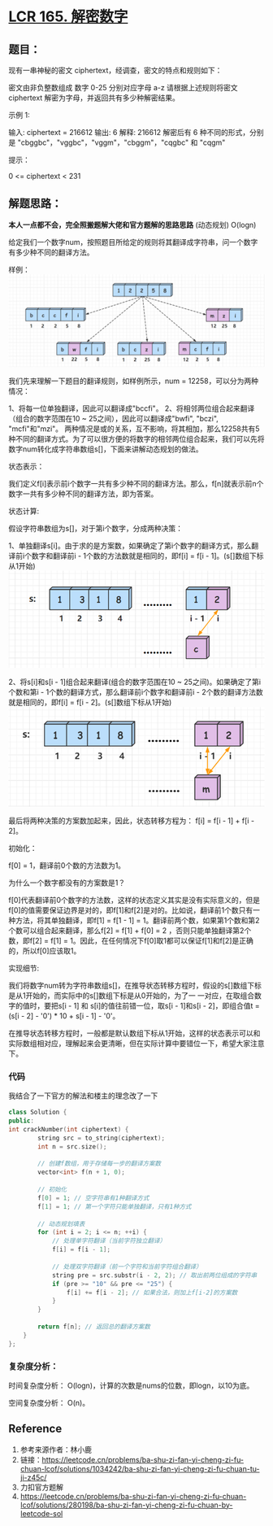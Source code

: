 # [LCR 165. 解密数字](https://leetcode.cn/problems/ba-shu-zi-fan-yi-cheng-zi-fu-chuan-lcof?envType=study-plan-v2&envId=coding-interviews)

## 题目：
现有一串神秘的密文 ciphertext，经调查，密文的特点和规则如下：

密文由非负整数组成
数字 0-25 分别对应字母 a-z
请根据上述规则将密文 ciphertext 解密为字母，并返回共有多少种解密结果。

 

 

示例 1:

输入: ciphertext = 216612
输出: 6
解释: 216612 解密后有 6 种不同的形式，分别是 "cbggbc"，"vggbc"，"vggm"，"cbggm"，"cqgbc" 和 "cqgm" 
 

提示：

0 <= ciphertext < 231

## 解题思路：
**本人一点都不会，完全照搬题解大佬和官方题解的思路思路**
(动态规划) O(logn)

给定我们一个数字num，按照题目所给定的规则将其翻译成字符串，问一个数字有多少种不同的翻译方法。

样例：
![alt text](image.png)


我们先来理解一下题目的翻译规则，如样例所示，num = 12258，可以分为两种情况：

1、将每一位单独翻译，因此可以翻译成"bccfi"。
2、将相邻两位组合起来翻译（组合的数字范围在10 ~ 25之间），因此可以翻译成"bwfi", "bczi", "mcfi"和"mzi"。
两种情况是或的关系，互不影响，将其相加，那么12258共有5种不同的翻译方式。为了可以很方便的将数字的相邻两位组合起来，我们可以先将数字num转化成字符串数组s[]，下面来讲解动态规划的做法。

状态表示：

我们定义f[i]表示前i个数字一共有多少种不同的翻译方法。那么，f[n]就表示前n个数字一共有多少种不同的翻译方法，即为答案。

状态计算:

假设字符串数组为s[]，对于第i个数字，分成两种决策：

1、单独翻译s[i]。由于求的是方案数，如果确定了第i个数字的翻译方式，那么翻译前i个数字和翻译前i - 1个数的方法数就是相同的，即f[i] = f[i - 1]。(s[]数组下标从1开始)
![alt text](image-1.png)

2、将s[i]和s[i - 1]组合起来翻译(组合的数字范围在10 ~ 25之间)。如果确定了第i个数和第i - 1个数的翻译方式，那么翻译前i个数字和翻译前i - 2个数的翻译方法数就是相同的，即f[i] = f[i - 2]。(s[]数组下标从1开始)
![alt text](image-2.png)

最后将两种决策的方案数加起来，因此，状态转移方程为： f[i] = f[i - 1] + f[i - 2]。

初始化：

f[0] = 1，翻译前0个数的方法数为1。

为什么一个数字都没有的方案数是1？

f[0]代表翻译前0个数字的方法数，这样的状态定义其实是没有实际意义的，但是f[0]的值需要保证边界是对的，即f[1]和f[2]是对的。比如说，翻译前1个数只有一种方法，将其单独翻译，即f[1] = f[1 - 1] = 1。翻译前两个数，如果第1个数和第2个数可以组合起来翻译，那么f[2] = f[1] + f[0] = 2 ，否则只能单独翻译第2个数，即f[2] = f[1] = 1。因此，在任何情况下f[0]取1都可以保证f[1]和f[2]是正确的，所以f[0]应该取1。

实现细节:

我们将数字num转为字符串数组s[]，在推导状态转移方程时，假设的s[]数组下标是从1开始的，而实际中的s[]数组下标是从0开始的，为了一 一对应，在取组合数字的值时，要把s[i - 1] 和 s[i]的值往前错一位，取s[i - 1]和s[i - 2]，即组合值t = (s[i - 2] - '0') * 10 + s[i - 1] - '0'。

在推导状态转移方程时，一般都是默认数组下标从1开始，这样的状态表示可以和实际数组相对应，理解起来会更清晰，但在实际计算中要错位一下，希望大家注意下。

### 代码
我结合了一下官方的解法和楼主的理念改了一下
```c++
class Solution {
public:
int crackNumber(int ciphertext) {
        string src = to_string(ciphertext);
        int n = src.size();

        // 创建f数组，用于存储每一步的翻译方案数
        vector<int> f(n + 1, 0);

        // 初始化
        f[0] = 1; // 空字符串有1种翻译方式
        f[1] = 1; // 第一个字符只能单独翻译，只有1种方式

        // 动态规划填表
        for (int i = 2; i <= n; ++i) {
            // 处理单字符翻译（当前字符独立翻译）
            f[i] = f[i - 1];

            // 处理双字符翻译（前一个字符和当前字符组合翻译）
            string pre = src.substr(i - 2, 2); // 取出前两位组成的字符串
            if (pre >= "10" && pre <= "25") {
                f[i] += f[i - 2]; // 如果合法，则加上f[i-2]的方案数
            }
        }

        return f[n]; // 返回总的翻译方案数
    }
};

```
### 复杂度分析：
时间复杂度分析： O(logn)，计算的次数是nums的位数，即logn​，以10为底。

空间复杂度分析： O(n)。

## Reference
1. 参考来源作者：林小鹿
2. 链接：https://leetcode.cn/problems/ba-shu-zi-fan-yi-cheng-zi-fu-chuan-lcof/solutions/1034242/ba-shu-zi-fan-yi-cheng-zi-fu-chuan-tu-ji-z45c/
3. 力扣官方题解
4. https://leetcode.cn/problems/ba-shu-zi-fan-yi-cheng-zi-fu-chuan-lcof/solutions/280198/ba-shu-zi-fan-yi-cheng-zi-fu-chuan-by-leetcode-sol